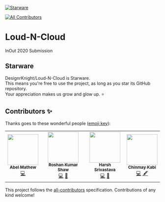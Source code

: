 [![Starware](https://img.shields.io/badge/Starware-⭐-black?labelColor=f9b00d)](https://github.com/zepfietje/starware)
<!-- ALL-CONTRIBUTORS-BADGE:START - Do not remove or modify this section -->
[![All Contributors](https://img.shields.io/badge/all_contributors-4-orange.svg?style=flat-square)](#contributors-)
<!-- ALL-CONTRIBUTORS-BADGE:END -->

# Loud-N-Cloud
InOut 2020 Submission


## Starware

DesignrKnight/Loud-N-Cloud is Starware.  
This means you're free to use the project, as long as you star its GitHub repository.  
Your appreciation makes us grow and glow up. ⭐

## Contributors ✨

Thanks goes to these wonderful people ([emoji key](https://allcontributors.org/docs/en/emoji-key)):

<!-- ALL-CONTRIBUTORS-LIST:START - Do not remove or modify this section -->
<!-- prettier-ignore-start -->
<!-- markdownlint-disable -->
<table>
  <tr>
    <td align="center"><a href="https://github.com/DesignrKnight"><img src="https://avatars0.githubusercontent.com/u/27865704?v=4" width="100px;" alt=""/><br /><sub><b>Abel Mathew</b></sub></a><br /><a href="https://github.com/DesignrKnight/Loud-N-Cloud/commits?author=DesignrKnight" title="Code">💻</a></td>
    <td align="center"><a href="https://github.com/roshankshaw"><img src="https://avatars0.githubusercontent.com/u/31109201?v=4" width="100px;" alt=""/><br /><sub><b>Roshan Kumar Shaw</b></sub></a><br /><a href="https://github.com/DesignrKnight/Loud-N-Cloud/commits?author=roshankshaw" title="Code">💻</a> <a href="#design-roshankshaw" title="Design">🎨</a></td>
    <td align="center"><a href="http://harshsri2208.github.io"><img src="https://avatars2.githubusercontent.com/u/37096649?v=4" width="100px;" alt=""/><br /><sub><b>Harsh Srivastava</b></sub></a><br /><a href="https://github.com/DesignrKnight/Loud-N-Cloud/commits?author=harshsri2208" title="Code">💻</a> <a href="#design-harshsri2208" title="Design">🎨</a></td>
    <td align="center"><a href="https://github.com/Chinmay-KB"><img src="https://avatars0.githubusercontent.com/u/13520364?v=4" width="100px;" alt=""/><br /><sub><b>Chinmay Kabi</b></sub></a><br /><a href="https://github.com/DesignrKnight/Loud-N-Cloud/commits?author=Chinmay-KB" title="Code">💻</a> <a href="#content-Chinmay-KB" title="Content">🖋</a></td>
  </tr>
</table>

<!-- markdownlint-enable -->
<!-- prettier-ignore-end -->
<!-- ALL-CONTRIBUTORS-LIST:END -->

This project follows the [all-contributors](https://github.com/all-contributors/all-contributors) specification. Contributions of any kind welcome!